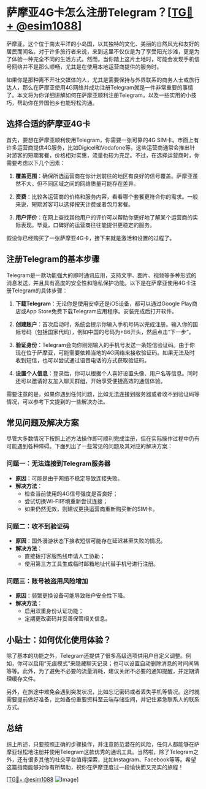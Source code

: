 # 萨摩亚4G卡怎么注册Telegram？[[TG💪+ @esim1088](https://t.me/s/esim1088)]

萨摩亚，这个位于南太平洋的小岛国，以其独特的文化、美丽的自然风光和友好的居民而闻名。对于许多旅行者来说，来到这里不仅仅是为了享受阳光沙滩，更是为了体验一种完全不同的生活方式。然而，当你踏上这片土地时，可能会发现手机信号网络并不是那么顺畅，尤其是在使用本地运营商提供的服务时。

如果你是那种离不开社交媒体的人，尤其是需要保持与外界联系的商务人士或旅行达人，那么在萨摩亚使用4G网络并成功注册Telegram就是一件非常重要的事情了。本文将为你详细讲解如何在萨摩亚顺利注册Telegram，以及一些实用的小技巧，帮助你在异国他乡也能轻松沟通。

## 选择合适的萨摩亚4G卡

首先，要想在萨摩亚顺利使用Telegram，你需要一张可靠的4G SIM卡。市面上有许多运营商提供4G服务，比如Digicel和Vodafone等。这些运营商通常会推出针对游客的短期套餐，价格相对实惠，流量也较为充足。不过，在选择运营商时，你需要考虑以下几个因素：

1. **覆盖范围**：确保所选运营商在你计划前往的地区有良好的信号覆盖。萨摩亚虽然不大，但不同区域之间的网络质量可能存在差异。
   
2. **资费**：比较各运营商的价格和服务内容，看看哪个套餐更符合你的需求。一般来说，短期游客可以选择按天计费或者包月套餐。

3. **用户评价**：在网上查找其他用户的评价可以帮助你更好地了解某个运营商的实际表现。毕竟，口碑好的运营商往往能提供更稳定的服务。

假设你已经购买了一张萨摩亚4G卡，接下来就是激活和设置的过程了。

## 注册Telegram的基本步骤

Telegram是一款功能强大的即时通讯应用，支持文字、图片、视频等多种形式的消息发送，并且具有高度的安全性和隐私保护功能。以下是在萨摩亚使用4G卡注册Telegram的具体步骤：

1. **下载Telegram**：无论你是使用安卓还是iOS设备，都可以通过Google Play商店或App Store免费下载Telegram应用程序。安装完成后打开软件。

2. **创建账户**：首次启动时，系统会提示你输入手机号码以完成注册。输入你的国际号码（包括国家代码），例如中国的号码为+86开头，然后点击“下一步”。

3. **验证身份**：Telegram会向你刚刚输入的手机号发送一条短信验证码。由于你现在位于萨摩亚，可能需要依赖当地的4G网络来接收验证码。如果无法及时收到短信，也可以尝试通过语音电话的方式获取验证码。

4. **设置个人信息**：登录后，你可以根据个人喜好设置头像、用户名等信息。同时还可以邀请好友加入聊天群组，开始享受便捷高效的通信体验。

需要注意的是，如果你遇到任何问题，比如无法连接到服务器或者收不到验证码等情况，可以参考下文提到的一些解决办法。

## 常见问题及解决方案

尽管大多数情况下按照上述方法操作即可顺利完成注册，但在实际操作过程中仍有可能遇到各种障碍。下面列出了一些常见的问题及其对应的解决方案：

### 问题一：无法连接到Telegram服务器
   - **原因**：可能是由于网络不稳定导致连接失败。
   - **解决方法**：
     - 检查当前使用的4G信号强度是否良好；
     - 尝试切换Wi-Fi环境重新尝试连接；
     - 如果仍然无效，则建议更换运营商重新购买新的SIM卡。

### 问题二：收不到验证码
   - **原因**：国外漫游状态下接收短信可能存在延迟甚至失败的情况。
   - **解决方法**：
     - 直接拨打客服热线申请人工协助；
     - 使用第三方工具生成临时邮箱地址代替手机号进行注册。

### 问题三：账号被盗用风险增加
   - **原因**：频繁更换设备可能导致账户安全性下降。
   - **解决方法**：
     - 启用双重身份认证功能；
     - 定期更改密码并妥善保管相关信息。

## 小贴士：如何优化使用体验？

除了基本的功能之外，Telegram还提供了很多高级选项供用户自定义调整。例如，你可以启用“无痕模式”来隐藏聊天记录；也可以设置自动删除消息的时间间隔等等。此外，为了避免不必要的流量消耗，建议关闭不必要的通知提醒，并定期清理缓存文件。

另外，在旅途中难免会遇到突发状况，比如忘记密码或者丢失手机等情况。这时就需要提前做好准备，比如备份重要资料至云端存储空间，并记住紧急联系人的联系方式。

## 总结

综上所述，只要按照正确的步骤操作，并注意防范潜在的风险，任何人都能够在萨摩亚轻松地注册并使用Telegram这款优秀的通讯工具。当然啦，除了Telegram之外，还有很多其他的社交平台值得探索，比如Instagram、Facebook等等。希望这篇指南能够对你有所帮助，祝你在萨摩亚度过一段愉快而又充实的旅程！

[[TG💪+ @esim1088](https://t.me/s/esim1088) ![Image](https://i.postimg.cc/4NQfJmqS/Snipaste-2025-05-13-00-14-12.png)]